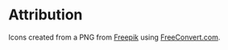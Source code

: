# Attribution
Icons created from a PNG from [Freepik](https://www.flaticon.com/free-icons/dove) using [FreeConvert.com](https://www.freeconvert.com/png-to-ico).
